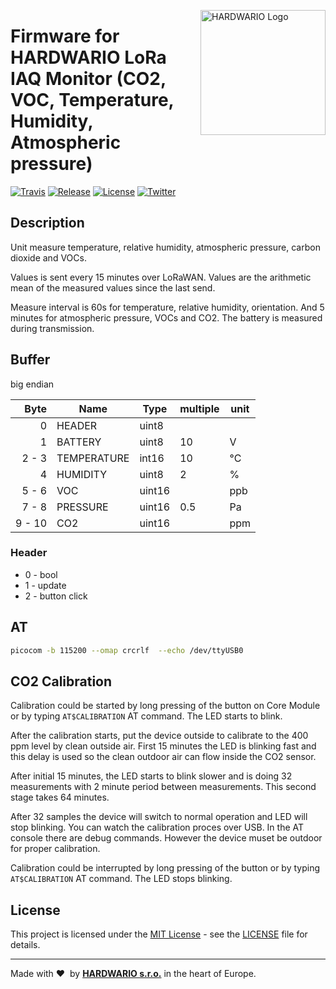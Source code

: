 <a href="https://www.hardwario.com/"><img src="https://www.hardwario.com/ci/assets/hw-logo.svg" width="200" alt="HARDWARIO Logo" align="right"></a>

# Firmware for HARDWARIO LoRa IAQ Monitor (CO2, VOC, Temperature, Humidity, Atmospheric pressure)

[![Travis](https://img.shields.io/travis/hardwario/bcf-lora-iaq-monitor/master.svg)](https://travis-ci.org/hardwario/bcf-lora-iaq-monitor)
[![Release](https://img.shields.io/github/release/hardwario/bcf-lora-iaq-monitor.svg)](https://github.com/hardwario/bcf-lora-iaq-monitor/releases)
[![License](https://img.shields.io/github/license/hardwario/bcf-lora-iaq-monitor.svg)](https://github.com/hardwario/bcf-lora-iaq-monitor/blob/master/LICENSE)
[![Twitter](https://img.shields.io/twitter/follow/hardwario_en.svg?style=social&label=Follow)](https://twitter.com/hardwario_en)

## Description

Unit measure temperature, relative humidity, atmospheric pressure, carbon dioxide and VOCs.

Values is sent every 15 minutes over LoRaWAN. Values are the arithmetic mean of the measured values since the last send.

Measure interval is 60s for temperature, relative humidity, orientation. And 5 minutes for atmospheric pressure, VOCs and CO2.
The battery is measured during transmission.

## Buffer
big endian

| Byte    | Name        | Type   | multiple | unit
| ------: | ----------- | ------ | -------- | -------
|       0 | HEADER      | uint8  |          |
|       1 | BATTERY     | uint8  | 10       | V
|  2 -  3 | TEMPERATURE | int16  | 10       | °C
|       4 | HUMIDITY    | uint8  | 2        | %
|  5 -  6 | VOC         | uint16 |          | ppb
|  7 -  8 | PRESSURE    | uint16 | 0.5      | Pa
|  9 - 10 | CO2         | uint16 |          | ppm

### Header

* 0 - bool
* 1 - update
* 2 - button click

## AT

```sh
picocom -b 115200 --omap crcrlf  --echo /dev/ttyUSB0
```

## CO2 Calibration

Calibration could be started by long pressing of the button on Core Module or by typing `AT$CALIBRATION` AT command. The LED starts to blink.

After the calibration starts, put the device outside to calibrate to the 400 ppm level by clean outside air. First 15 minutes the LED is blinking fast and this delay is used so the clean outdoor air can flow inside the CO2 sensor.

After initial 15 minutes, the LED starts to blink slower and is doing 32 measurements with 2 minute period between measurements. This second stage takes 64 minutes.

After 32 samples the device will switch to normal operation and LED will stop blinking.
You can watch the calibration proces over USB. In the AT console there are debug commands. However the device muset be outdoor for proper calibration.

Calibration could be interrupted by long pressing of the button or by typing `AT$CALIBRATION` AT command. The LED stops blinking.

## License

This project is licensed under the [MIT License](https://opensource.org/licenses/MIT/) - see the [LICENSE](LICENSE) file for details.

---

Made with &#x2764;&nbsp; by [**HARDWARIO s.r.o.**](https://www.hardwario.com/) in the heart of Europe.
